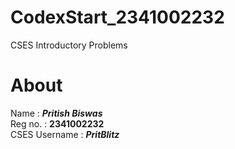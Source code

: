 # CodexStart_2341002232
CSES Introductory Problems 

# About
Name          : _**Pritish Biswas**_ <br >
Reg no.       : **2341002232** <br >
CSES Username : _**PritBlitz**_  <br >
